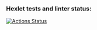 ### Hexlet tests and linter status:
[![Actions Status](https://github.com/ilija8897/frontend-project-12/actions/workflows/hexlet-check.yml/badge.svg)](https://github.com/ilija8897/frontend-project-12/actions)